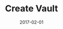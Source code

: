 ---
title: Create Vault
linktitle: Create Vault
description: Create a new encrypted vault
date: 2017-02-01
publishdate: 2017-02-01
lastmod: 2017-02-01
categories: [eosc-vault-commands]
keywords: [usage,livereload,command line,flags]
menu:
  docs:
    parent: "eosc-vault-commands"
    identifier: eosc_vault_create
    weight: 40
weight: 40
sections_weight: 40
draft: false
aliases: [/overview/usage/,/extras/livereload/,/doc/usage/,/usage/]
toc: true
auto_content: true
---